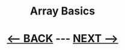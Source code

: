 <div align="center">

# Array Basics 
</div>



<div align="center">


# [<-- BACK](aiassistant.md) --- [NEXT -->](.md)
</div>


